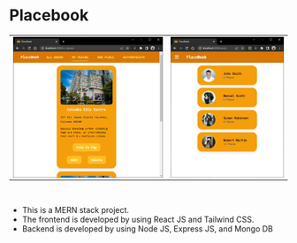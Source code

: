 # Placebook

<table>
  <tr> 
    <td>
      <img src="https://github.com/Rashmi-Wijesekara/placebook/blob/main/frontend/src/assets/images/screenshot-places.jfif" align="center" width="100%" >
    </td>
    <td>
      <img src="https://github.com/Rashmi-Wijesekara/placebook/blob/main/frontend/src/assets/images/screenshot-users.jfif" align="center" width="100%" >
    </td>
  </tr>
</table>

<br>

- This is a MERN stack project.
- The frontend is developed by using React JS and Tailwind CSS.
- Backend is developed by using Node JS, Express JS, and Mongo DB
